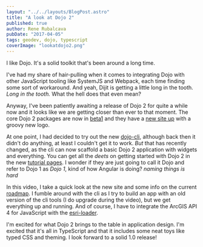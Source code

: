 ```yaml
---
layout: "../../layouts/BlogPost.astro"
title: "A look at Dojo 2"
published: true
author: Rene Rubalcava
pubDate: "2017-04-05"
tags: geodev, dojo, typescript
coverImage: "lookatdojo2.png"
---
```


I like Dojo. It's a solid toolkit that's been around a long time.

I've had my share of hair-pulling when it comes to integrating Dojo with other JavaScript tooling like SystemJS and Webpack, each time finding some sort of workaround. And yeah, Dijit is getting a little long in the tooth. _Long in the tooth._ What the hell does that even mean?

Anyway, I've been patiently awaiting a release of Dojo 2 for quite a while now and it looks like we are getting closer than ever to that moment. The core Dojo 2 packages are now in [beta1](https://github.com/dojo/meta) and they have a [new site up](http://dojo.io/) with a groovy new logo.

At one point, I had decided to try out the new [dojo-cli](https://github.com/dojo/cli), although back then it didn't do anything, at least I couldn't get it to work. _But_ that has recently changed, as the cli can now scaffold a basic Dojo 2 application with widgets and everything. You can get all the _deets_ on getting started with Dojo 2 in the new [tutorial pages](http://dojo.io/tutorials/). I wonder if they are just going to call it Dojo and refer to Dojo 1 as _Dojo 1_, kind of how Angular is doing? _naming things is hard_

In this video, I take a quick look at the new site and some info on the current [roadmap](https://github.com/dojo/meta/wiki/Roadmap). I fumble around with the cli as I try to build an app with an old version of the cli tools (I do upgrade during the video), but we get everything up and running. And of course, I have to integrate the ArcGIS API 4 for JavaScript with the [esri-loader](https://github.com/tomwayson/esri-loader).

I'm excited for what Dojo 2 brings to the table in application design. I'm excited that it's all in TypeScript and that it includes some neat toys like typed CSS and theming. I look forward to a solid 1.0 release!

<lite-youtube videoid="UmOg7scsREI"></lite-youtube>
